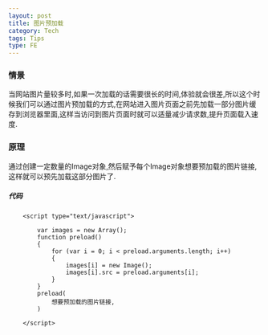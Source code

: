 ```yaml
---
layout: post
title: 图片预加载
category: Tech
tags: Tips
type: FE
---
```


### 情景
当网站图片量较多时,如果一次加载的话需要很长的时间,体验就会很差,所以这个时候我们可以通过图片预加载的方式,在网站进入图片页面之前先加载一部分图片缓存到浏览器里面,这样当访问到图片页面时就可以适量减少请求数,提升页面载入速度.

### 原理
通过创建一定数量的Image对象,然后赋予每个Image对象想要预加载的图片链接,这样就可以预先加载这部分图片了.

##### 代码

		<script type="text/javascript">
  
	        var images = new Array();
	        function preload() 
	        {
	            for (var i = 0; i < preload.arguments.length; i++) 
	            {
	                images[i] = new Image();
	                images[i].src = preload.arguments[i];
	            }
	        }
	        preload(
	        	想要预加载的图片链接,
	        )
	        
    	</script>
